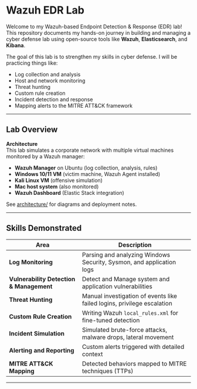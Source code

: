 # Wazuh EDR Lab

Welcome to my Wazuh-based Endpoint Detection & Response (EDR) lab! This repository documents my hands-on journey in building and managing a cyber defense lab using open-source tools like **Wazuh**, **Elasticsearch**, and **Kibana**.

The goal of this lab is to strengthen my skills in cyber defense. I will be practicing things like:
- Log collection and analysis
- Host and network monitoring
- Threat hunting
- Custom rule creation
- Incident detection and response
- Mapping alerts to the MITRE ATT&CK framework

---

## Lab Overview

**Architecture**  
This lab simulates a corporate network with multiple virtual machines monitored by a Wazuh manager:

- **Wazuh Manager** on Ubuntu (log collection, analysis, rules)
- **Windows 10/11 VM** (victim machine, Wazuh Agent installed)
- **Kali Linux VM** (offensive simulation)
- **Mac host system** (also monitored)
- **Wazuh Dashboard** (Elastic Stack integration)

See [architecture/](architecture/) for diagrams and deployment notes.

---

## Skills Demonstrated

| Area | Description |
|------|-------------|
| **Log Monitoring** | Parsing and analyzing Windows Security, Sysmon, and application logs |
| **Vulnerability Detection & Management** | Detect and Manage system and application vulnerabilities|
| **Threat Hunting** | Manual investigation of events like failed logins, privilege escalation |
| **Custom Rule Creation** | Writing Wazuh `local_rules.xml` for fine-tuned detection |
| **Incident Simulation** | Simulated brute-force attacks, malware drops, lateral movement |
| **Alerting and Reporting** | Custom alerts triggered with detailed context |
| **MITRE ATT&CK Mapping** | Detected behaviors mapped to MITRE techniques (TTPs) |

---
